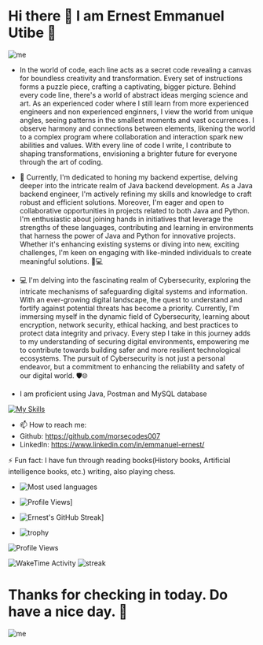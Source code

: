 # Hi there 👋 I am Ernest Emmanuel Utibe 🧍





![me](https://camo.githubusercontent.com/190338430fb2eca4d172a1987205c5e073b2de72db46cb4ed12cf1c2fa32041a/68747470733a2f2f6d656469612e67697068792e636f6d2f6d656469612f645765734263544c61766b5a754733354d492f67697068792e676966)







- In the world of code, each line acts as a secret code revealing a canvas for boundless creativity and transformation. Every set of instructions forms a puzzle piece, crafting a captivating, bigger picture. Behind every code line, there's a world of abstract ideas merging science and art. As an experienced coder where I still learn from more experienced engineers and non experienced enginners, I view the world from unique angles, seeing patterns in the smallest moments and vast occurrences. I observe harmony and connections between elements, likening the world to a complex program where collaboration and interaction spark new abilities and values. With every line of code I write, I contribute to shaping transformations, envisioning a brighter future for everyone through the art of coding.


- 🌟 Currently, I'm dedicated to honing my backend expertise, delving deeper into the intricate realm of Java backend development. As a Java backend engineer, I'm actively refining my skills and knowledge to craft robust and efficient solutions. Moreover, I'm eager and open to collaborative opportunities in projects related to both Java and Python. I'm enthusiastic about joining hands in initiatives that leverage the strengths of these languages, contributing and learning in environments that harness the power of Java and Python for innovative projects. Whether it's enhancing existing systems or diving into new, exciting challenges, I'm keen on engaging with like-minded individuals to create meaningful solutions. 🚀💻

  
- 💻 I'm delving into the fascinating realm of Cybersecurity, exploring the intricate mechanisms of safeguarding digital systems and information. With an ever-growing digital landscape, the quest to understand and fortify against potential threats has become a priority. Currently, I'm immersing myself in the dynamic field of Cybersecurity, learning about encryption, network security, ethical hacking, and best practices to protect data integrity and privacy. Every step I take in this journey adds to my understanding of securing digital environments, empowering me to contribute towards building safer and more resilient technological ecosystems. The pursuit of Cybersecurity is not just a personal endeavor, but a commitment to enhancing the reliability and safety of our digital world. 🛡️🌐
- I am proficient using Java, Postman and MySQL database


 [![My Skills](https://skillicons.dev/icons?i=java,postman,mysql)](https://skillicons.dev)
 


 
 
- 📫 How to reach me: 
- Github: https://github.com/morsecodes007
- LinkedIn: https://www.linkedin.com/in/emmanuel-ernest/


  

⚡ Fun fact: I have fun through reading books(History books, Artificial intelligence books, etc.) writing, also playing chess.



 - ![Most used languages](https://github-readme-stats.vercel.app/api/top-langs/?username=ernest-emmanuel-utibe)


 
 - ![Profile Views](https://komarev.com/ghpvc/?username=ernest-emmanuel-utibe&color=brightgreen&style=flat-square)]



 - ![Ernest's GitHub Streak](https://github-readme-streak-stats.herokuapp.com?user=Ernest-O&theme=cobalt&date_format=j%20M%5B%20Y%5D&background=000000&border=7536B2&stroke=9243DD&ring=89502D&fire=FF9554&currStreakNum=D280FF&sideNums=BC52FF&currStreakLabel=64EAE2&sideLabels=48A8A2&dates=A42EE5)]



 - ![trophy](https://github-profile-trophy.vercel.app/?username=ernest-emmanuel-utibe&theme=nord)




![Profile Views](https://camo.githubusercontent.com/9b2009879a24e5baae87d808e31efae687628232b8917135f582ab0767db497a/68747470733a2f2f70726f66696c652d636f756e7465722e676c697463682e6d652f64657370686978732f636f756e742e737667)


![WakeTime Activity](https://camo.githubusercontent.com/81c38780c2e4834fdd92078dfe71fa2662ddcf6d9f05c287708f548da6a97b24/68747470733a2f2f77616b6174696d652e636f6d2f62616467652f757365722f36663863326665622d616638342d346639382d616265352d3461396532333264616339642e737667)
![streak](https://camo.githubusercontent.com/4547103ab501860eafa042ed1ff85683c53e8f527075ed52c1fe1827ea8edc48/68747470733a2f2f77616b6174696d652e636f6d2f73686172652f404d6f68616d6d6164686173616e692f65623037346163632d616232632d346333642d616636612d6431386130666262306362652e737667)


# Thanks for checking in today. Do have a nice day. 👋
![me](https://camo.githubusercontent.com/d4fd0e2496199c890485eb47c5cf57b419d1de9a33e88a6b9087a6ee9062e591/68747470733a2f2f692e70696e696d672e636f6d2f6f726967696e616c732f66312f65372f33342f66316537333466396361646538366665373337613961613430346164353637372e676966)
 

